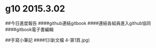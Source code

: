 # g10   2015.3.02

 ##今日進度報告
 ####github連結gitbook
 ####連結各組員進入github協同
 ####gitbook電子書編輯
 
 ##手寫小筆記
 ####![](新文檔 4-第1頁.jpg)